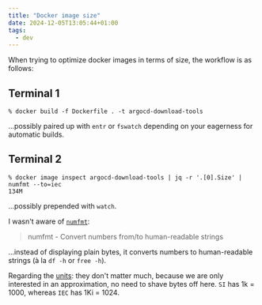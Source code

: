 ```yaml
---
title: "Docker image size"
date: 2024-12-05T13:05:44+01:00
tags:
  - dev
---
```


When trying to optimize docker images in terms of size, the workflow is as
follows:

## Terminal 1

```shell
% docker build -f Dockerfile . -t argocd-download-tools
```

...possibly paired up with `entr` or `fswatch` depending on your eagerness for
automatic builds.

## Terminal 2

```shell
% docker image inspect argocd-download-tools | jq -r '.[0].Size' | numfmt --to=iec
134M
```

...possibly prepended with `watch`.

I wasn't aware of [`numfmt`](https://man.archlinux.org/man/numfmt.1):

> numfmt - Convert numbers from/to human-readable strings

...instead of displaying plain bytes, it converts numbers to human-readable
strings (à la `df -h` or `free -h`).

Regarding the [units](https://en.wikipedia.org/wiki/Binary_prefix): they don't
matter much, because we are only interested in an approximation, no need to
shave bytes off here. `SI` has 1k = 1000, whereas `IEC` has 1Ki = 1024.
